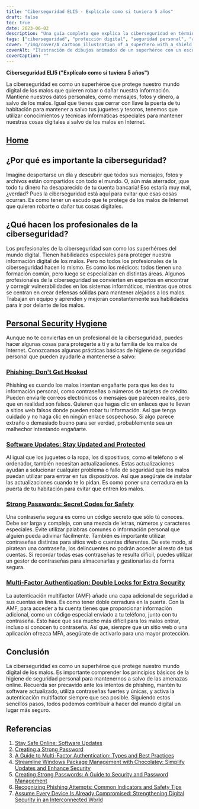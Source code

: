 ```yaml
---
title: "Ciberseguridad ELI5 - Explícalo como si tuviera 5 años"
draft: false
toc: true
date: 2023-06-02
description: "Una guía completa que explica la ciberseguridad en términos sencillos, destaca su importancia, las prácticas de higiene de la seguridad personal y el papel de los profesionales de la ciberseguridad."
tags: ["ciberseguridad", "protección digital", "seguridad personal", "amenazas cibernéticas", "profesionales de la ciberseguridad", "phishing", "actualizaciones de software", "contraseñas seguras", "autenticación multifactor", "seguridad en línea", "mundo digital", "ciberataques", "seguridad de la información", "seguridad en internet", "protección de datos", "privacidad en línea", "ciberdefensa", "ciberhigiene", "consejos de seguridad en línea", "cibersensibilización", "cibereducación", "prevención de la ciberdelincuencia", "ciberresiliencia", "prácticas seguras en línea", "privacidad digital", "guía de ciberseguridad", "conceptos básicos de ciberseguridad", "concienciación sobre ciberseguridad", "consejos de ciberseguridad", "buenas prácticas de ciberseguridad", "ciberseguridad para principiantes"]
cover: "/img/cover/A_cartoon_illustration_of_a_superhero_with_a_shield_protecting_a_digital.png"
coverAlt: "Ilustración de dibujos animados de un superhéroe con un escudo que protege el mundo digital de los piratas informáticos y las ciberamenazas."
coverCaption: ""
---
```


**Ciberseguridad ELI5 ("Explícalo como si tuviera 5 años")**

La ciberseguridad es como un superhéroe que protege nuestro mundo digital de los malos que quieren robar o dañar nuestra información. Mantiene nuestros datos personales, como mensajes, fotos y dinero, a salvo de los malos. Igual que tienes que cerrar con llave la puerta de tu habitación para mantener a salvo tus juguetes y tesoros, tenemos que utilizar conocimientos y técnicas informáticas especiales para mantener nuestras cosas digitales a salvo de los malos en Internet.

## [Home](/cyber-security-career-playbook-start/)

## ¿Por qué es importante la ciberseguridad?

Imagine despertarse un día y descubrir que todos sus mensajes, fotos y archivos están compartidos con todo el mundo. O, aún más aterrador, ¡que todo tu dinero ha desaparecido de tu cuenta bancaria! Eso estaría muy mal, ¿verdad? Pues la ciberseguridad está aquí para evitar que esas cosas ocurran. Es como tener un escudo que te protege de los malos de Internet que quieren robarte o dañar tus cosas digitales.

## ¿Qué hacen los profesionales de la ciberseguridad?

Los profesionales de la ciberseguridad son como los superhéroes del mundo digital. Tienen habilidades especiales para proteger nuestra información digital de los malos. Pero no todos los profesionales de la ciberseguridad hacen lo mismo. Es como los médicos: todos tienen una formación común, pero luego se especializan en distintas áreas. Algunos profesionales de la ciberseguridad se convierten en expertos en encontrar y corregir vulnerabilidades en los sistemas informáticos, mientras que otros se centran en crear defensas sólidas para mantener alejados a los malos. Trabajan en equipo y aprenden y mejoran constantemente sus habilidades para ir por delante de los malos.

## [Personal Security Hygiene](https://simeononsecurity.ch/articles/why-you-should-assume-every-device-you-touch-is-compromised/)

Aunque no te conviertas en un profesional de la ciberseguridad, puedes hacer algunas cosas para protegerte a ti y a tu familia de los malos de Internet. Conozcamos algunas prácticas básicas de higiene de seguridad personal que pueden ayudarle a mantenerse a salvo:

### [Phishing: Don't Get Hooked](https://simeononsecurity.ch/articles/what-is-a-common-indicator-of-a-phishing-attempt/)

Phishing es cuando los malos intentan engañarte para que les des tu información personal, como contraseñas o números de tarjetas de crédito. Pueden enviarle correos electrónicos o mensajes que parecen reales, pero que en realidad son falsos. Quieren que hagas clic en enlaces que te llevan a sitios web falsos donde pueden robar tu información. Así que tenga cuidado y no haga clic en ningún enlace sospechoso. Si algo parece extraño o demasiado bueno para ser verdad, probablemente sea un malhechor intentando engañarte.

### [Software Updates: Stay Updated and Protected](https://simeononsecurity.ch/articles/why-you-should-be-using-chocolatey-for-windows-package-management/)

Al igual que los juguetes o la ropa, los dispositivos, como el teléfono o el ordenador, también necesitan actualizaciones. Estas actualizaciones ayudan a solucionar cualquier problema o fallo de seguridad que los malos puedan utilizar para entrar en tus dispositivos. Así que asegúrate de instalar las actualizaciones cuando te lo pidan. Es como poner una cerradura en la puerta de tu habitación para evitar que entren los malos.

### [Strong Passwords: Secret Codes for Safety](https://simeononsecurity.ch/articles/how-to-create-strong-passwords/)

Una contraseña segura es como un código secreto que sólo tú conoces. Debe ser larga y compleja, con una mezcla de letras, números y caracteres especiales. Evite utilizar palabras comunes o información personal que alguien pueda adivinar fácilmente. También es importante utilizar contraseñas distintas para sitios web o cuentas diferentes. De este modo, si piratean una contraseña, los delincuentes no podrán acceder al resto de tus cuentas. Si recordar todas esas contraseñas te resulta difícil, puedes utilizar un gestor de contraseñas para almacenarlas y gestionarlas de forma segura.

### [Multi-Factor Authentication: Double Locks for Extra Security](https://simeononsecurity.ch/articles/what-are-the-diferent-kinds-of-factors-in-mfa/)

La autenticación multifactor (AMF) añade una capa adicional de seguridad a sus cuentas en línea. Es como tener doble cerradura en la puerta. Con la AMF, para acceder a tu cuenta tienes que proporcionar información adicional, como un código especial enviado a tu teléfono, junto con tu contraseña. Esto hace que sea mucho más difícil para los malos entrar, incluso si conocen tu contraseña. Así que, siempre que un sitio web o una aplicación ofrezca MFA, asegúrate de activarlo para una mayor protección.

## Conclusión

La ciberseguridad es como un superhéroe que protege nuestro mundo digital de los malos. Es importante comprender los principios básicos de la higiene de seguridad personal para mantenernos a salvo de las amenazas online. Recuerda ser precavido ante los intentos de phishing, mantén tu software actualizado, utiliza contraseñas fuertes y únicas, y activa la autenticación multifactor siempre que sea posible. Siguiendo estos sencillos pasos, todos podemos contribuir a hacer del mundo digital un lugar más seguro.

## Referencias

1. [Stay Safe Online: Software Updates](https://www.staysafeonline.org/stay-safe-online/keep-a-clean-machine/software-updates/)
2. [Creating a Strong Password](https://www.us-cert.gov/ncas/tips/ST04-002)
3. [A Guide to Multi-Factor Authentication: Types and Best Practices](https://simeononsecurity.ch/articles/what-are-the-diferent-kinds-of-factors-in-mfa/)
4. [Streamline Windows Package Management with Chocolatey: Simplify Updates and Enhance Security](https://simeononsecurity.ch/articles/why-you-should-be-using-chocolatey-for-windows-package-management/)
5. [Creating Strong Passwords: A Guide to Security and Password Management](https://simeononsecurity.ch/articles/how-to-create-strong-passwords/)
6. [Recognizing Phishing Attempts: Common Indicators and Safety Tips](https://simeononsecurity.ch/articles/what-is-a-common-indicator-of-a-phishing-attempt/)
7. [Assume Every Device Is Already Compromised: Strengthening Digital Security in an Interconnected World](https://simeononsecurity.ch/articles/why-you-should-assume-every-device-you-touch-is-compromised/)